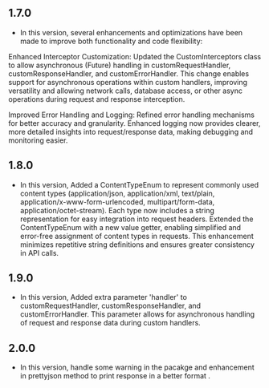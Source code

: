 ## 1.7.0

- In this version, several enhancements and optimizations have been made to improve both functionality and code flexibility:

Enhanced Interceptor Customization: Updated the CustomInterceptors class to allow asynchronous (Future) handling in customRequestHandler, customResponseHandler, and customErrorHandler. This change enables support for asynchronous operations within custom handlers, improving versatility and allowing network calls, database access, or other async operations during request and response interception.

Improved Error Handling and Logging: Refined error handling mechanisms for better accuracy and granularity. Enhanced logging now provides clearer, more detailed insights into request/response data, making debugging and monitoring easier.

## 1.8.0

- In this version, Added a ContentTypeEnum to represent commonly used content types (application/json, application/xml, text/plain, application/x-www-form-urlencoded, multipart/form-data, application/octet-stream). Each type now includes a string representation for easy integration into request headers.
  Extended the ContentTypeEnum with a new value getter, enabling simplified and error-free assignment of content types in requests. This enhancement minimizes repetitive string definitions and ensures greater consistency in API calls.

## 1.9.0

- In this version, Added extra parameter 'handler' to customRequestHandler, customResponseHandler, and customErrorHandler. This parameter allows for asynchronous handling of request and response data during custom handlers.

## 2.0.0

- In this version, handle some warning in the pacakge and enhancement in prettyjson method to print response in a better format .
